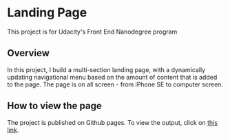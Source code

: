 # Landing Page

This project is for Udacity's Front End Nanodegree program


## Overview
In this project, I build a multi-section landing page, with a dynamically updating navigational menu based on the amount of content that is added to the page. The page is on all screen - from iPhone SE to computer screen.


## How to view the page
The project is published on Github pages. To view the output, click on <a href="https://htmlpreview.github.io/?https://github.com/tipere75/Udacity--Front-End-Web-Developer-Nanodegree-Program/blob/main/2-%20Landing%20Page/index.html">this link</a>.
